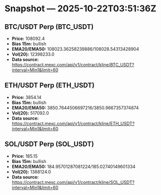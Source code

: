 # Snapshot — 2025-10-22T03:51:36Z

## BTC/USDT Perp (BTC_USDT)
- **Price:** 108092.4
- **Bias 15m:** bullish
- **EMA20/EMA50:** 108023.36258239886/108028.54313428904
- **Vol(20):** 12398233.0
- **Data source:** https://contract.mexc.com/api/v1/contract/kline/BTC_USDT?interval=Min1&limit=60

## ETH/USDT Perp (ETH_USDT)
- **Price:** 3854.14
- **Bias 15m:** bullish
- **EMA20/EMA50:** 3850.7644506697216/3850.9667357374874
- **Vol(20):** 517092.0
- **Data source:** https://contract.mexc.com/api/v1/contract/kline/ETH_USDT?interval=Min1&limit=60

## SOL/USDT Perp (SOL_USDT)
- **Price:** 185.15
- **Bias 15m:** bullish
- **EMA20/EMA50:** 184.95701287081224/185.02740149601334
- **Vol(20):** 1388124.0
- **Data source:** https://contract.mexc.com/api/v1/contract/kline/SOL_USDT?interval=Min1&limit=60
